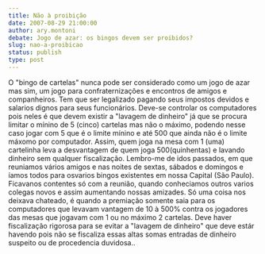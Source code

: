```yaml
---
title: Não à proibição
date: 2007-08-29 21:00:00
author: ary.montoni
debate: Jogo de azar: os bingos devem ser proibidos?
slug: nao-a-proibicao
status: publish 
type: post
---
```


O "bingo de cartelas" nunca pode ser considerado como um jogo de azar mas sim, um jogo para confraternizações e encontros de amigos e companheiros. Tem que ser legalizado pagando seus impostos devidos e salarios dignos para seus funcionários. Deve-se controlar os computadores pois neles é que devem existir a "lavagem de dinheiro" já que se procura limitar o mínino de 5 (cinco) cartelas mas não o máximo, podendo nesse caso jogar com 5 que é o limite mínino e até 500 que ainda não é o limite máxomo por computador. Assim, quem joga na mesa com 1 (uma) cartelinha leva a desvantagem de quem joga 500(quinhentas) e lavando dinheiro sem qualquer fiscalização. Lembro-me de idos passados, em que reuniamos vários amigos e nas noites de sextas, sábados e domingos e íamos todos para osvarios bingos existentes em nossa Capital (São Paulo). Ficavanos contentes só com a reunião, quando conheciamos outros varios colegas novos e assim aumentando nossas amizades. Só uma coisa nos deixava chateado, é quando a premiação somente saia para os computadores que levavam vantagem de 10 à 500% contra os jogadores das mesas que jogavam com 1 ou no máximo 2 cartelas. Deve haver fiscalização rigorosa para se evitar a "lavagem de dinheiro" que deve estár havendo pois não se fiscaliza essas altas somas entradas de dinheiro suspeito ou de procedencia duvidosa..
